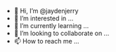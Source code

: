 - 👋 Hi, I’m @jaydenjerry
- 👀 I’m interested in ...
- 🌱 I’m currently learning ...
- 💞️ I’m looking to collaborate on ...
- 📫 How to reach me ...

<!---
jaydenjerry/jaydenjerry is a ✨ special ✨ repository because its `README.md` (this file) appears on your GitHub profile.
You can click the Preview link to take a look at your changes.
--->
